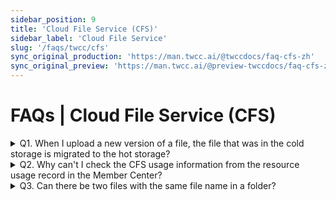 ```yaml
---
sidebar_position: 9
title: 'Cloud File Service (CFS)'
sidebar_label: 'Cloud File Service'
slug: '/faqs/twcc/cfs'
sync_original_production: 'https://man.twcc.ai/@twccdocs/faq-cfs-zh' 
sync_original_preview: 'https://man.twcc.ai/@preview-twccdocs/faq-cfs-zh'
---
```


# FAQs | Cloud File Service (CFS)

<details>

<summary> Q1. When I upload a new version of a file, the file that was in the cold storage is migrated to the hot storage?</summary>

File version management function, after uploading a new version, the original file will become the old version and placed in the original storage area without being migrated. The latest version of the file is displayed in the folder file list. Older versions can be viewed by clicking on the **version history** in the directory to the right of the file.

</details>

<details>

<summary> Q2. Why can't I check the CFS usage information from the resource usage record in the Member Center?</summary>

CFS usage is only available to the administrator or creator. If your account is a user, you will not be able to view resource usage. You can ask the project's administrator to help you with queries or increase your permissions.

</details>

<details>

<summary> Q3. Can there be two files with the same file name in a folder?</summary>

This happens because the upload of the previous file is not yet complete, i.e. a file with the same file name has already been uploaded. Therefore, files that have not been uploaded have no version information, and files that have been re-uploaded are considered new. We recommend that when uploading a new version of a file from the web, make sure the file is already in the list before uploading. If you use the API, do not continuously upload files with the same file name to the same folder.

</details>
